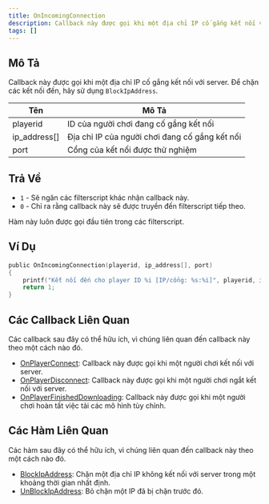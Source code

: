 ```yaml
---
title: OnIncomingConnection
description: Callback này được gọi khi một địa chỉ IP cố gắng kết nối với server.
tags: []
---
```


## Mô Tả

Callback này được gọi khi một địa chỉ IP cố gắng kết nối với server. Để chặn các kết nối đến, hãy sử dụng `BlockIpAddress`.

| Tên           | Mô Tả                                            |
| -------------- | ------------------------------------------------ |
| playerid       | ID của người chơi đang cố gắng kết nối          |
| ip_address[]   | Địa chỉ IP của người chơi đang cố gắng kết nối  |
| port           | Cổng của kết nối được thử nghiệm                |

## Trả Về

- `1` - Sẽ ngăn các filterscript khác nhận callback này.
- `0` - Chỉ ra rằng callback này sẽ được truyền đến filterscript tiếp theo.

Hàm này luôn được gọi đầu tiên trong các filterscript.

## Ví Dụ

```c
public OnIncomingConnection(playerid, ip_address[], port)
{
    printf("Kết nối đến cho player ID %i [IP/cổng: %s:%i]", playerid, ip_address, port);
    return 1;
}
```

## Các Callback Liên Quan

Các callback sau đây có thể hữu ích, vì chúng liên quan đến callback này theo một cách nào đó.

- [OnPlayerConnect](OnPlayerConnect): Callback này được gọi khi một người chơi kết nối với server.
- [OnPlayerDisconnect](OnPlayerDisconnect): Callback này được gọi khi một người chơi ngắt kết nối với server.
- [OnPlayerFinishedDownloading](OnPlayerFinishedDownloading): Callback này được gọi khi một người chơi hoàn tất việc tải các mô hình tùy chỉnh.

## Các Hàm Liên Quan

Các hàm sau đây có thể hữu ích, vì chúng liên quan đến callback này theo một cách nào đó.

- [BlockIpAddress](../functions/BlockIpAddress): Chặn một địa chỉ IP không kết nối với server trong một khoảng thời gian nhất định.
- [UnBlockIpAddress](../functions/UnBlockIpAddress): Bỏ chặn một IP đã bị chặn trước đó.